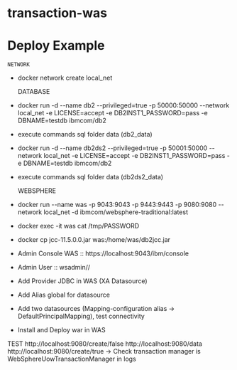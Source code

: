 # transaction-was

# Deploy Example
  
    NETWORK 
  - docker network create local_net
  
    DATABASE
  - docker run -d --name db2 --privileged=true -p 50000:50000 --network local_net -e LICENSE=accept -e DB2INST1_PASSWORD=pass -e  DBNAME=testdb ibmcom/db2
  - execute commands sql folder data (db2_data)
  
  - docker run -d --name db2ds2 --privileged=true -p 50001:50000 --network local_net -e LICENSE=accept -e DB2INST1_PASSWORD=pass -e DBNAME=testdb ibmcom/db2
  - execute commands sql folder data (db2ds2_data)
  
    WEBSPHERE
  - docker run --name was -p 9043:9043 -p 9443:9443 -p 9080:9080 --network local_net -d ibmcom/websphere-traditional:latest
  - docker exec -it was cat /tmp/PASSWORD
  - docker cp jcc-11.5.0.0.jar was:/home/was/db2jcc.jar
  - Admin Console WAS :: https://localhost:9043/ibm/console
  - Admin User :: wsadmin//<password>
  - Add Provider JDBC in WAS (XA Datasource)
  - Add Alias global for datasource
  - Add two datasources (Mapping-configuration alias -> DefaultPrincipalMapping), test connectivity
  - Install and Deploy war in WAS
 
  TEST
  http://localhost:9080/create/false
  http://localhost:9080/data
  http://localhost:9080/create/true -> Check transaction manager is WebSphereUowTransactionManager in logs
  
  
